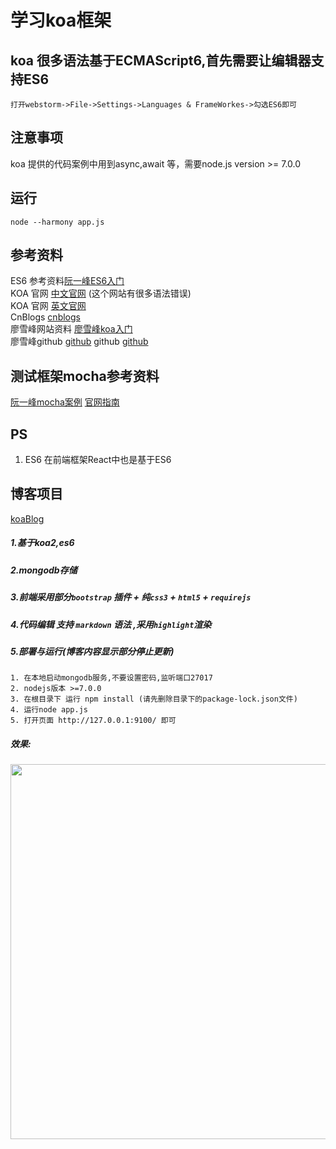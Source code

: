 # 学习koa框架

## koa 很多语法基于ECMAScript6,首先需要让编辑器支持ES6
`打开webstorm->File->Settings->Languages & FrameWorkes->勾选ES6即可`

## 注意事项
koa 提供的代码案例中用到async,await 等，需要node.js version >= 7.0.0

## 运行
`node --harmony app.js`

## 参考资料
ES6 参考资料[阮一峰ES6入门](http://es6.ruanyifeng.com/) <br>
KOA 官网 [中文官网](http://koa.bootcss.com/) (这个网站有很多语法错误) <br>
KOA 官网 [英文官网](http://koajs.com/)<br>
CnBlogs [cnblogs](http://www.cnblogs.com/myzy/p/6510113.html) <br>
廖雪峰网站资料 [廖雪峰koa入门](http://www.liaoxuefeng.com/wiki/001434446689867b27157e896e74d51a89c25cc8b43bdb3000/001471087582981d6c0ea265bf241b59a04fa6f61d767f6000)<br>
廖雪峰github [github](https://github.com/michaelliao/learn-javascript)
github [github](https://github.com/hellopao/Blog)

## 测试框架mocha参考资料
[阮一峰mocha案例](http://www.ruanyifeng.com/blog/2015/12/a-mocha-tutorial-of-examples.html)
[官网指南](https://mochajs.org/#getting-started)

## PS
1. ES6 在前端框架React中也是基于ES6


## 博客项目
[koaBlog](https://github.com/zhengjinwei123/koa_study/tree/master/blog)

##### 1.基于koa2,es6
##### 2.mongodb存储
##### 3.前端采用部分`bootstrap` 插件 + 纯`css3` + `html5` + `requirejs`
##### 4.代码编辑 支持 `markdown` 语法 ,采用`highlight`渲染
##### 5.部署与运行(博客内容显示部分停止更新)

```
1. 在本地启动mongodb服务,不要设置密码,监听端口27017
2. nodejs版本 >=7.0.0
3. 在根目录下 运行 npm install (请先删除目录下的package-lock.json文件)
4. 运行node app.js
5. 打开页面 http://127.0.0.1:9100/ 即可
```
##### 效果:
<img src="https://github.com/zhengjinwei123/koa_study/tree/master/blog/s.png" width="600px" height="600px"/>

